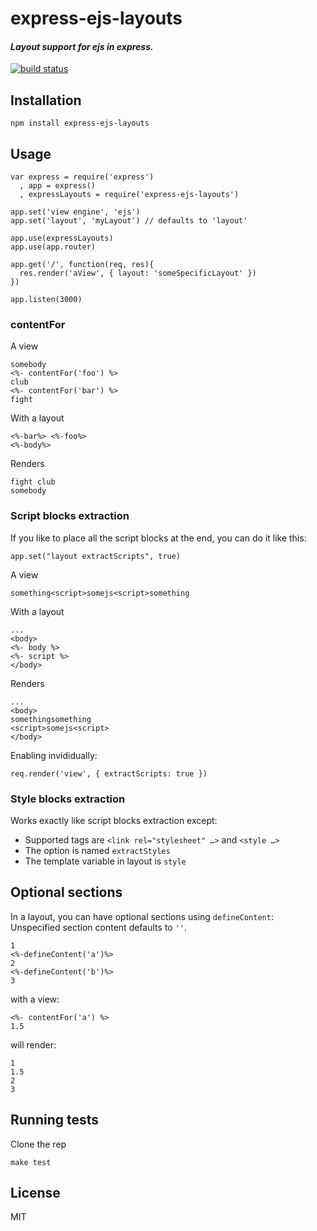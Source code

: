 

# express-ejs-layouts

#### *Layout support for ejs in express.*

[![build status](https://secure.travis-ci.org/Soarez/express-ejs-layouts.png)](http://travis-ci.org/Soarez/express-ejs-layouts)

## Installation
    npm install express-ejs-layouts

## Usage
    var express = require('express')
      , app = express()
      , expressLayouts = require('express-ejs-layouts')
    
    app.set('view engine', 'ejs')
    app.set('layout', 'myLayout') // defaults to 'layout'     

    app.use(expressLayouts)
    app.use(app.router)
    
    app.get('/', function(req, res){
      res.render('aView', { layout: 'someSpecificLayout' })
    })

    app.listen(3000)

### contentFor

A view

    somebody
    <%- contentFor('foo') %>
    club
    <%- contentFor('bar') %>
    fight

With a layout

    <%-bar%> <%-foo%>
    <%-body%>

Renders

    fight club
    somebody

### Script blocks extraction

If you like to place all the script blocks at the end, you can do it like this:

    app.set("layout extractScripts", true)

A view

    something<script>somejs<script>something

With a layout

    ...
    <body>
    <%- body %>
    <%- script %>
    </body>

Renders

    ...
    <body>
    somethingsomething
    <script>somejs<script>
    </body>

Enabling invididually:

    req.render('view', { extractScripts: true })

### Style blocks extraction

Works exactly like script blocks extraction except:

* Supported tags are ``<link rel="stylesheet" …>`` and ``<style …>``
* The option is named ``extractStyles``
* The template variable in layout is ``style``

## Optional sections

In a layout, you can have optional sections using `defineContent`:
Unspecified section content defaults to `''`.


    1
    <%-defineContent('a')%>
    2
    <%-defineContent('b')%>
    3

with a view:

    <%- contentFor('a') %>
    1.5

will render:

    1
    1.5
    2
    3

## Running tests
Clone the rep

    make test

## License

MIT
